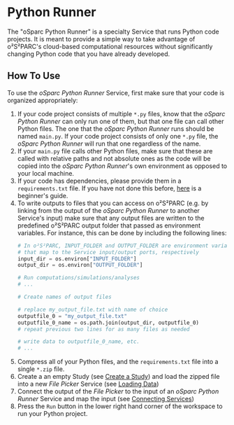 # Python Runner

The "oSparc Python Runner" is a specialty Service that runs Python code projects. It is meant to provide a simple way to take advantage of o²S²PARC's cloud-based computational resources without significantly changing Python code that you have already developed. 

## How To Use
To use the *oSparc Python Runner* Service, first make sure that your code is organized appropriately:
1. If your code project consists of multiple ``*.py`` files, know that the *oSparc Python Runner* can only run one of them, but that one file can call other Python files. The one that the *oSparc Python Runner* runs should be named ``main.py``. If your code project consists of only one ``*.py`` file, the *oSparc Python Runner* will run that one regardless of the name.
2. If your ``main.py`` file calls other Python files, make sure that these are called with relative paths and not absolute ones as the code will be copied into the *oSparc Python Runner*'s own environment as opposed to your local machine. 
3. If your code has dependencies, please provide them in a ``requirements.txt`` file. If you have not done this before, [here](https://blog.usejournal.com/why-and-how-to-make-a-requirements-txt-f329c685181e) is a beginner's guide.  
4. To write outputs to files that you can access on o²S²PARC (e.g. by linking from the output of the *oSparc Python Runner* to another Service's input) make sure that any output files are written to the predefined o²S²PARC output folder that passed as environment variables. For instance, this can be done by including the following lines:
    ```python
    # In o²S²PARC, INPUT_FOLDER and OUTPUT_FOLDER are environment variables 
    # that map to the Service input/output ports, respectively
    input_dir = os.environ["INPUT_FOLDER"] 
    output_dir = os.environ["OUTPUT_FOLDER"]

    # Run computations/simulations/analyses
    # ...

    # Create names of output files

    # replace my_output_file.txt with name of choice
    outputfile_0 = "my_output_file.txt" 
    outputfile_0_name = os.path.join(output_dir, outputfile_0) 
    # repeat previous two lines for as many files as needed

    # write data to outputfile_0_name, etc.
    # ...
    ```
5. Compress all of your Python files, and the ``requirements.txt`` file into a single ``*.zip`` file. 
6. Create a an empty Study (see [Create a Study](/docs/study_setup/create_study.md)) and load the zipped file into a new *File Picker* Service (see [Loading Data](/docs/study_setup/loading_data/loading_data.md))
7. Connect the output of the *File Picker* to the input of an *oSparc Python Runner* Service and map the input (see [Connecting Services](/docs/study_setup/connecting_services.md))
8. Press the ``Run`` button in the lower right hand corner of the workspace to run your Python project. 
